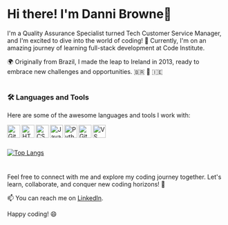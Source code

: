# Hi there! I'm Danni Browne👋

I'm a Quality Assurance Specialist turned Tech Customer Service Manager, and I'm excited to dive into the world of coding! 🚀 Currently, I'm on an amazing journey of learning full-stack development at Code Institute.

🌍 Originally from Brazil, I made the leap to Ireland in 2013, ready to embrace new challenges and opportunities. 🇧🇷 🛫 🇮🇪

#

### 🛠️ Languages and Tools

Here are some of the awesome languages and tools I work with:

<img align="left" alt="Git" width="30px" src="https://cdn.jsdelivr.net/gh/devicons/devicon/icons/git/git-original.svg" />
<img align="left" alt="HTML" width="30px" src="https://cdn.jsdelivr.net/gh/devicons/devicon/icons/html5/html5-plain.svg" />
<img align="left" alt="CSS" width="30px" src="https://cdn.jsdelivr.net/gh/devicons/devicon/icons/css3/css3-plain.svg" />
<img align="left" alt="JavaScript" width="30px" src="https://cdn.jsdelivr.net/gh/devicons/devicon/icons/javascript/javascript-plain.svg" />
<img align="left" alt="Python" width="30px" src="https://cdn.jsdelivr.net/gh/devicons/devicon/icons/python/python-plain.svg" />
<img align="left" alt="GitHub" width="30px" src="https://cdn.jsdelivr.net/gh/devicons/devicon/icons/github/github-original.svg" />
<img align="left" alt="VS Code" width="30px" src="https://cdn.jsdelivr.net/gh/devicons/devicon/icons/vscode/vscode-original.svg" />

<br />

#
[![Top Langs](https://github-readme-stats.vercel.app/api/top-langs/?username=dannykadoshi)](https://github.com/anuraghazra/github-readme-stats)

#

Feel free to connect with me and explore my coding journey together. Let's learn, collaborate, and conquer new coding horizons! 🌟

📫 You can reach me on [LinkedIn](https://www.linkedin.com/in/dannibrowne/).

Happy coding! 😄
